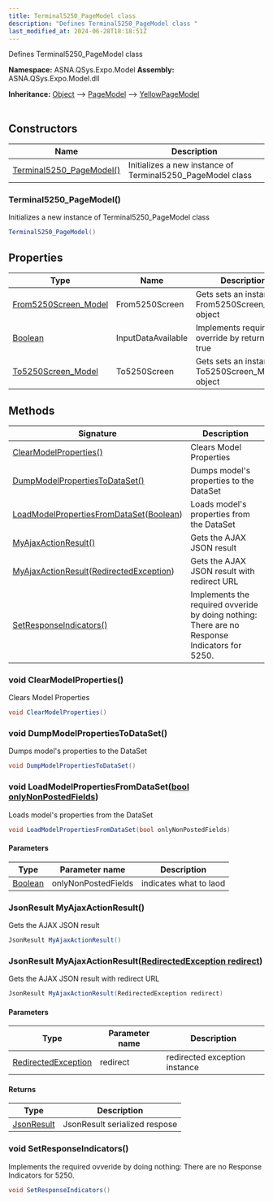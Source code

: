 ```yaml
---
title: Terminal5250_PageModel class
description: "Defines Terminal5250_PageModel class "
last_modified_at: 2024-06-28T18:18:51Z
---
```


Defines Terminal5250_PageModel class

**Namespace:** ASNA.QSys.Expo.Model
**Assembly:** ASNA.QSys.Expo.Model.dll

**Inheritance:** [Object](https://docs.microsoft.com/en-us/dotnet/api/system.object) --> [PageModel](https://learn.microsoft.com/en-us/dotnet/api/microsoft.aspnetcore.mvc.razorpages.pagemodel?view=aspnetcore-8.0) --> [YellowPageModel](/reference/expo/qsys-expo-model/yellow-page-model.html)
<br>
<br>

## Constructors

| Name | Description |
| --- | --- |
| [Terminal5250_PageModel()](#terminal5250-pagemodel) | Initializes a new instance of Terminal5250_PageModel class

### Terminal5250_PageModel()

Initializes a new instance of Terminal5250_PageModel class

```cs
Terminal5250_PageModel()
```

## Properties

| Type | Name | Description
| --- | --- | --- 
| [From5250Screen_Model](/reference/expo/qsys-expo-model/from5250-screen-model.html) | From5250Screen | Gets sets an instance to From5250Screen_Model object |
| [Boolean](https://docs.microsoft.com/en-us/dotnet/api/system.boolean) | InputDataAvailable | Implements required override by returning true |
| [To5250Screen_Model](/reference/expo/qsys-expo-model/to5250-screen-model.html) | To5250Screen | Gets sets an instance to To5250Screen_Model object |

## Methods

| Signature | Description |
| --- | --- |
| [ClearModelProperties()](#void-clearmodelproperties) | Clears Model Properties
| [DumpModelPropertiesToDataSet()](#void-dumpmodelpropertiestodataset) | Dumps model's properties to the DataSet
| [LoadModelPropertiesFromDataSet](#void-loadmodelpropertiesfromdatasetbool-onlynonpostedfields)([Boolean](https://docs.microsoft.com/en-us/dotnet/api/system.boolean)) | Loads model's properties from the DataSet
| [MyAjaxActionResult()](#jsonresult-myajaxactionresult) | Gets the AJAX JSON result
| [MyAjaxActionResult](#jsonresult-myajaxactionresultredirectedexception-redirect)([RedirectedException](/reference/expo/qsys-expo-model/redirected-exception.html)) | Gets the AJAX JSON result with redirect URL
| [SetResponseIndicators()](#void-setresponseindicators) | Implements the required ovveride by doing nothing: There are no Response Indicators for 5250.

### void ClearModelProperties()

Clears Model Properties

```cs
void ClearModelProperties()
```

### void DumpModelPropertiesToDataSet()

Dumps model's properties to the DataSet

```cs
void DumpModelPropertiesToDataSet()
```

### void LoadModelPropertiesFromDataSet([bool onlyNonPostedFields](https://docs.microsoft.com/en-us/dotnet/api/system.boolean))

Loads model's properties from the DataSet

```cs
void LoadModelPropertiesFromDataSet(bool onlyNonPostedFields)
```

#### Parameters

| Type | Parameter name | Description
| --- | --- | ---
| [Boolean](https://docs.microsoft.com/en-us/dotnet/api/system.boolean) | onlyNonPostedFields | indicates what to laod

### JsonResult MyAjaxActionResult()

Gets the AJAX JSON result

```cs
JsonResult MyAjaxActionResult()
```

### JsonResult MyAjaxActionResult([RedirectedException redirect](/reference/expo/qsys-expo-model/redirected-exception.html))

Gets the AJAX JSON result with redirect URL

```cs
JsonResult MyAjaxActionResult(RedirectedException redirect)
```

#### Parameters

| Type | Parameter name | Description
| --- | --- | ---
| [RedirectedException](/reference/expo/qsys-expo-model/redirected-exception.html) | redirect | redirected exception instance

#### Returns

| Type | Description
| --- | ---
| [JsonResult](https://learn.microsoft.com/en-us/dotnet/api/microsoft.aspnetcore.mvc.jsonresult?view=aspnetcore-8.0) | JsonResult serialized respose

### void SetResponseIndicators()

Implements the required ovveride by doing nothing: There are no Response Indicators for 5250.

```cs
void SetResponseIndicators()
```
